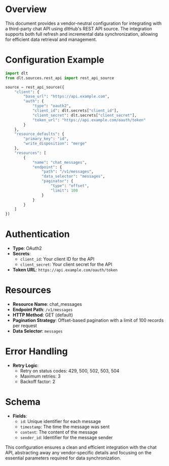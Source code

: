# Overview

This document provides a vendor-neutral configuration for integrating with a third-party chat API using dltHub's REST API source. The integration supports both full refresh and incremental data synchronization, allowing for efficient data retrieval and management.

# Configuration Example

```python
import dlt
from dlt.sources.rest_api import rest_api_source

source = rest_api_source({
    "client": {
        "base_url": "https://api.example.com",
        "auth": {
            "type": "oauth2",
            "client_id": dlt.secrets["client_id"],
            "client_secret": dlt.secrets["client_secret"],
            "token_url": "https://api.example.com/oauth/token"
        }
    },
    "resource_defaults": {
        "primary_key": "id",
        "write_disposition": "merge"
    },
    "resources": [
        {
            "name": "chat_messages",
            "endpoint": {
                "path": "/v1/messages",
                "data_selector": "messages",
                "paginator": {
                    "type": "offset",
                    "limit": 100
                }
            }
        }
    ]
})
```

# Authentication

- **Type**: OAuth2
- **Secrets**: 
  - `client_id`: Your client ID for the API
  - `client_secret`: Your client secret for the API
- **Token URL**: `https://api.example.com/oauth/token`

# Resources

- **Resource Name**: chat_messages
- **Endpoint Path**: `/v1/messages`
- **HTTP Method**: GET (default)
- **Pagination Strategy**: Offset-based pagination with a limit of 100 records per request
- **Data Selector**: `messages`

# Error Handling

- **Retry Logic**: 
  - Retry on status codes: 429, 500, 502, 503, 504
  - Maximum retries: 3
  - Backoff factor: 2

# Schema

- **Fields**: 
  - `id`: Unique identifier for each message
  - `timestamp`: The time the message was sent
  - `content`: The content of the message
  - `sender_id`: Identifier for the message sender

This configuration ensures a clean and efficient integration with the chat API, abstracting away any vendor-specific details and focusing on the essential parameters required for data synchronization.